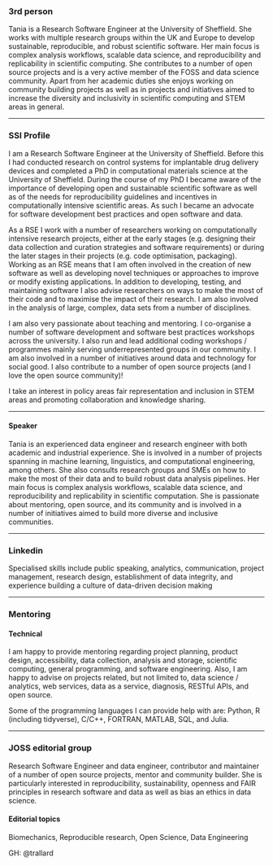 ### 3rd person

Tania is a Research Software Engineer at the University of Sheffield. She works with multiple research groups within the UK and Europe to develop sustainable, reproducible, and robust scientific software.
Her main focus is complex analysis workflows, scalable data science, and reproducibility and replicability in scientific computing. She contributes to a number of open source projects and is a very active member of the FOSS and data science community. Apart from her academic duties she enjoys working on community building projects as well as in projects and initiatives aimed to increase the diversity and inclusivity in scientific computing and STEM areas in general.

---

### SSI Profile

I am a Research Software Engineer at the University of Sheffield. Before this I had conducted research on control systems for implantable drug delivery devices and completed a PhD in computational materials science at the University of Sheffield. During the course of my PhD I became aware of the importance of developing open and sustainable scientific software as well as of the needs for reproducibility guidelines and incentives in computationally intensive scientific areas. As such I became an advocate for software development best practices and open software and data.

As a RSE I work with a number of researchers working on computationally intensive research projects, either at the early stages (e.g. designing their data collection and curation strategies and software requirements) or during the later stages in their projects (e.g. code optimisation, packaging).
Working as an RSE means that I am often involved in the creation of new software as well as developing novel techniques or approaches to improve or modify existing applications.
In addition to developing, testing, and maintaining software I also advise researchers on ways to make the most of their code and to maximise the impact of their research. I am also involved in the analysis of large, complex, data sets from a number of disciplines.

I am also very passionate about teaching and mentoring. I co-organise a number of software development and software best practices workshops across the university. I also run and lead additional coding workshops / programmes mainly serving underrepresented groups in our community. I am also involved in a number of initiatives around data and technology for social good. I also contribute  to a number of open source projects (and I love the open source community)!

I take an interest in policy areas fair representation and inclusion in STEM areas and promoting collaboration and knowledge sharing.

----

#### Speaker
Tania is an experienced data engineer and research engineer with both academic and industrial experience. She is involved in a number of projects spanning in machine learning, linguistics, and computational engineering, among others. She also consults research groups and SMEs on how to make the most of their data and to build robust data analysis pipelines. Her main focus is complex analysis workflows, scalable data science, and reproducibility and replicability in scientific computation. She is passionate about mentoring, open source, and its community and is involved in a number of initiatives aimed to build more diverse and inclusive communities.



-----
### Linkedin

Specialised skills include public speaking, analytics, communication, project management, research design, establishment of data integrity, and experience building a culture of data-driven decision making


---
### Mentoring

#### Technical
I am happy to provide mentoring regarding project planning, product design, accessibility, data collection, analysis and storage, scientific computing, general programming, and software engineering. Also, I am happy to advise on projects related, but not limited to, data science / analytics, web services, data as a service, diagnosis, RESTful APIs, and open source.

Some of the programming languages I can provide help with are: Python, R (including tidyverse), C/C++, FORTRAN, MATLAB, SQL, and Julia.

---
### JOSS editorial group
Research Software Engineer and data engineer, contributor and maintainer of a number of open source projects, mentor and community builder. 
She is particularly interested in reproducibility, sustainability, openness and FAIR principles in research software and data as well as bias an ethics in data science. 

#### Editorial topics
Biomechanics, Reproducible research, Open Science, Data Engineering 

GH: @trallard
